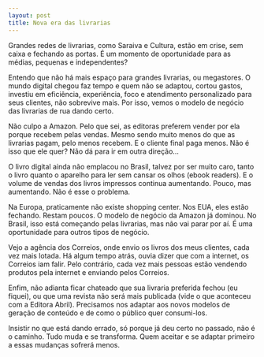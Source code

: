 ```yaml
---
layout: post
title: Nova era das livrarias
---
```


Grandes redes de livrarias, como Saraiva e Cultura, estão em crise, sem caixa e fechando as portas. É um momento de oportunidade para as médias, pequenas e independentes?

Entendo que não há mais espaço para grandes livrarias, ou megastores. O mundo digital chegou faz tempo e quem não se adaptou, cortou gastos, investiu em eficiência, experiência, foco e atendimento personalizado para seus clientes, não sobrevive mais. Por isso, vemos o modelo de negócio das livrarias de rua dando certo.

Não culpo a Amazon. Pelo que sei, as editoras preferem vender por ela porque recebem pelas vendas. Mesmo sendo muito menos do que as livrarias pagam, pelo menos recebem. E o cliente final paga menos. Não é isso que ele quer? Não dá para ir em outra direção…

O livro digital ainda não emplacou no Brasil, talvez por ser muito caro, tanto o livro quanto o aparelho para ler sem cansar os olhos (ebook readers). E o volume de vendas dos livros impressos continua aumentando. Pouco, mas aumentando. Não é esse o problema.

Na Europa, praticamente não existe shopping center. Nos EUA, eles estão fechando. Restam poucos. O modelo de negócio da Amazon já dominou. No Brasil, isso está começando pelas livrarias, mas não vai parar por aí. É uma oportunidade para outros tipos de negócio.

Vejo a agência dos Correios, onde envio os livros dos meus clientes, cada vez mais lotada. Há algum tempo atrás, ouvia dizer que com a internet, os Correios iam falir. Pelo contrário, cada vez mais pessoas estão vendendo produtos pela internet e enviando pelos Correios.

Enfim, não adianta ficar chateado que sua livraria preferida fechou (eu fiquei), ou que uma revista não será mais publicada (vide o que aconteceu com a Editora Abril). Precisamos nos adaptar aos novos modelos de geração de conteúdo e de como o público quer consumi-los.

Insistir no que está dando errado, só porque já deu certo no passado, não é o caminho. Tudo muda e se transforma. Quem aceitar e se adaptar primeiro a essas mudanças sofrerá menos.